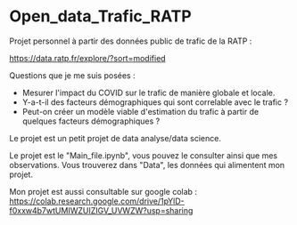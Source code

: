 # Open_data_Trafic_RATP
Projet personnel à partir des données public de trafic de la RATP :

https://data.ratp.fr/explore/?sort=modified

Questions que je me suis posées :  
- Mesurer l'impact du COVID sur le trafic de manière globale et locale. 
- Y-a-t-il des facteurs démographiques qui sont correlable avec le trafic ? 
- Peut-on créer un modèle viable d'estimation du trafic à partir de quelques facteurs démographiques ?

Le projet est un petit projet de data analyse/data science.

Le projet est le "Main_file.ipynb", vous pouvez le consulter ainsi que mes observations.
Vous trouverez dans "Data", les données qui alimentent mon projet.

Mon projet est aussi consultable sur google colab :
https://colab.research.google.com/drive/1pYlD-f0xxw4b7wtUMIWZUIZIGV_UVWZW?usp=sharing

